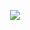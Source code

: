
<p align="center">
  <img align="center" src="https://encrypted-tbn0.gstatic.com/images?q=tbn:ANd9GcQ9pWO17q9YxbEhd8SC111umtaaeiftRMATfw&usqp=CAU" />
</p>

